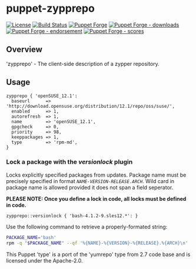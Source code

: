 # puppet-zypprepo

[![License](https://img.shields.io/github/license/voxpupuli/puppet-zypprepo.svg)](https://github.com/voxpupuli/puppet-zypprepo/blob/master/LICENSE)
[![Build Status](https://travis-ci.org/voxpupuli/puppet-zypprepo.svg?branch=master)](https://travis-ci.org/voxpupuli/puppet-zypprepo)
[![Puppet Forge](https://img.shields.io/puppetforge/v/puppet/zypprepo.svg)](https://forge.puppetlabs.com/puppet/zypprepo)
[![Puppet Forge - downloads](https://img.shields.io/puppetforge/dt/puppet/zypprepo.svg)](https://forge.puppetlabs.com/puppet/zypprepo)
[![Puppet Forge - endorsement](https://img.shields.io/puppetforge/e/puppet/zypprepo.svg)](https://forge.puppetlabs.com/puppet/zypprepo)
[![Puppet Forge - scores](https://img.shields.io/puppetforge/f/puppet/zypprepo.svg)](https://forge.puppetlabs.com/puppet/zypprepo)

## Overview

'zypprepo' - The client-side description of a zypper repository.

## Usage

```puppet
zypprepo { 'openSUSE_12.1':
  baseurl      => 'http://download.opensuse.org/distribution/12.1/repo/oss/suse/',
  enabled      => 1,
  autorefresh  => 1,
  name         => 'openSUSE_12.1',
  gpgcheck     => 0,
  priority     => 98,
  keeppackages => 1,
  type         => 'rpm-md',
}
```

### Lock a package with the *versionlock* plugin

Locks explicitly specified packages from updates. Package name must be precisely specified in format *`NAME-VERSION-RELEASE.ARCH`*. Wild card in package name is allowed provided it does not span a field seperator.

**PLEASE NOTE: Once you define a lock in code, all locks must be defined in code.**

```puppet
zypprepo::versionlock { 'bash-4.1.2-9.sles12.*': }
```

Use the following command to retrieve a properly-formated string:

```sh
PACKAGE_NAME='bash'
rpm -q "$PACKAGE_NAME" --qf '%{NAME}-%{VERSION}-%{RELEASE}.%{ARCH}\n'
```

This Puppet 'type' is a port of the 'yumrepo' type from 2.7 code base
and is licensed under the Apache-2.0.

